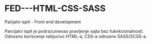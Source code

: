 # FED---HTML-CSS-SASS
Parijalni ispit - Front end development

Parcijalni ispit je podrazumevao pravljenje sajta bez fuknkcionalnosti. Odnosno koriscenje iskljucivo HTML-a, CSS-a odnosno SASS/SCSS-a.

